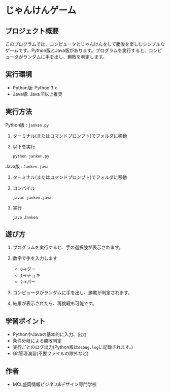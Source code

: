 # じゃんけんゲーム

## プロジェクト概要

このプログラムでは、コンピュータとじゃんけんをして勝敗を楽しむシンプルなゲームです。Python版とJava版があります。プログラムを実行すると、コンピュータがランダムに手を出し、勝敗を判定します。

## 実行環境

- Python版: Python 3.x
- Java版: Java 11以上推奨

## 実行方法

Python版 : `janken.py`
1. ターミナル(またはコマンドプロンプト)でフォルダに移動
2. 以下を実行

    ```
    python janken.py
    ```

Java版 : `Janken.java`
1. ターミナル(またはコマンドプロンプト)でフォルダに移動
2. コンパイル

    ```
    javac janken.java
    ```

3. 実行

    ```
    java Janken
    ```

## 遊び方
1. プログラムを実行すると、手の選択肢が表示されます。
2. 数字で手を入力します    

    - `0`→グー   
    - `1`→チョキ 
    - `2`→パー

3. コンピュータがランダムに手を出し、勝敗が判定されます。
4. 結果が表示されたら、再挑戦も可能です。

## 学習ポイント

- PythonやJavaの基本的に入力、出力
- 条件分岐による勝敗判定
- 実行ごとのログ出力(Python版は`debug.log`に記録されます。)
- Git管理演習(不要ファイルの除外など)

## 作者
- MCL盛岡情報ビジネス&デザイン専門学校

